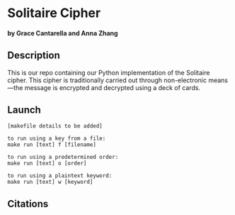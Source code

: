 # Solitaire Cipher
#### by Grace Cantarella and Anna Zhang

## Description
This is our repo containing our Python implementation of the Solitaire cipher. This cipher is traditionally carried out through non-electronic means—the message is encrypted and decrypted using a deck of cards.

## Launch
```
[makefile details to be added]

to run using a key from a file:
make run [text] f [filename]

to run using a predetermined order:
make run [text] o [order]

to run using a plaintext keyword:
make run [text] w [keyword]
```

 ## Citations
